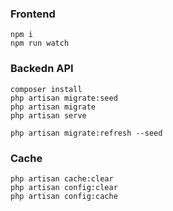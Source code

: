 
### Frontend
    npm i 
    npm run watch

### Backedn API

    composer install
    php artisan migrate:seed
    php artisan migrate
    php artisan serve

    php artisan migrate:refresh --seed

### Cache

    php artisan cache:clear
    php artisan config:clear
    php artisan config:cache


